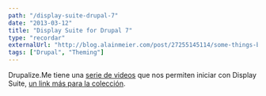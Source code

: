 ```yaml
---
path: "/display-suite-drupal-7"
date: "2013-03-12"
title: "Display Suite for Drupal 7"
type: "recordar"
externalUrl: "http://blog.alainmeier.com/post/27255145114/some-things-beginners-might-not-know-about-sublime-text"
tags: ["Drupal", "Theming"]
---
```


Drupalize.Me tiene una [serie de videos](http://drupalize.me/videos/display-suite-installation) que nos permiten iniciar con Display Suite, [un link más para la colección](http://leivajd.com/recordar/using-display-suite-drupal-7).
